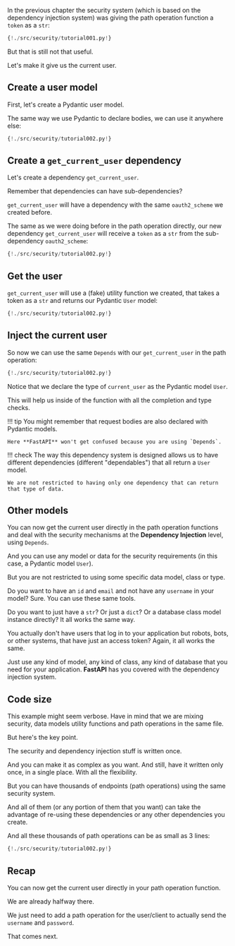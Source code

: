 In the previous chapter the security system (which is based on the dependency injection system) was giving the path operation function a `token` as a `str`:

```Python hl_lines="10"
{!./src/security/tutorial001.py!}
```

But that is still not that useful.

Let's make it give us the current user.

## Create a user model

First, let's create a Pydantic user model.

The same way we use Pydantic to declare bodies, we can use it anywhere else:

```Python hl_lines="5 12 13 14 15 16"
{!./src/security/tutorial002.py!}
```

## Create a `get_current_user` dependency

Let's create a dependency `get_current_user`.

Remember that dependencies can have sub-dependencies?

`get_current_user` will have a dependency with the same `oauth2_scheme` we created before.

The same as we were doing before in the path operation directly, our new dependency `get_current_user` will receive a `token` as a `str` from the sub-dependency `oauth2_scheme`:

```Python hl_lines="25"
{!./src/security/tutorial002.py!}
```

## Get the user

`get_current_user` will use a (fake) utility function we created, that takes a token as a `str` and returns our Pydantic `User` model:

```Python hl_lines="19 20 21 22 26 27"
{!./src/security/tutorial002.py!}
```

## Inject the current user

So now we can use the same `Depends` with our `get_current_user` in the path operation:

```Python hl_lines="31"
{!./src/security/tutorial002.py!}
```

Notice that we declare the type of `current_user` as the Pydantic model `User`.

This will help us inside of the function with all the completion and type checks.

!!! tip
    You might remember that request bodies are also declared with Pydantic models.

    Here **FastAPI** won't get confused because you are using `Depends`.

!!! check
    The way this dependency system is designed allows us to have different dependencies (different "dependables") that all return a `User` model.

    We are not restricted to having only one dependency that can return that type of data.


## Other models

You can now get the current user directly in the path operation functions and deal with the security mechanisms at the **Dependency Injection** level, using `Depends`.

And you can use any model or data for the security requirements (in this case, a Pydantic model `User`).

But you are not restricted to using some specific data model, class or type.

Do you want to have an `id` and `email` and not have any `username` in your model? Sure. You can use these same tools.

Do you want to just have a `str`? Or just a `dict`? Or a database class model instance directly? It all works the same way.

You actually don't have users that log in to your application but robots, bots, or other systems, that have just an access token? Again, it all works the same.

Just use any kind of model, any kind of class, any kind of database that you need for your application. **FastAPI** has you covered with the dependency injection system.


## Code size

This example might seem verbose. Have in mind that we are mixing security, data models utility functions and path operations in the same file.

But here's the key point.

The security and dependency injection stuff is written once.

And you can make it as complex as you want. And still, have it written only once, in a single place. With all the flexibility.

But you can have thousands of endpoints (path operations) using the same security system.

And all of them (or any portion of them that you want) can take the advantage of re-using these dependencies or any other dependencies you create.

And all these thousands of path operations can be as small as 3 lines:

```Python hl_lines="30 31 32"
{!./src/security/tutorial002.py!}
```

## Recap

You can now get the current user directly in your path operation function.

We are already halfway there.

We just need to add a path operation for the user/client to actually send the `username` and `password`.

That comes next.